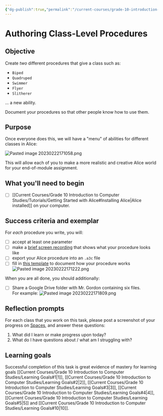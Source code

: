 ```yaml
---
{"dg-publish":true,"permalink":"/current-courses/grade-10-introduction-to-computer-studies/tasks/authoring-class-level-procedures/","tags":["ics2o"],"dgHomeLink":false}
---
```


# Authoring Class-Level Procedures
## Objective
Create *two* different procedures that give a class such as: 
- `Biped`
- `Quadruped`
- `Swimmer`
- `Flyer`
- `Slitherer`
  
... a new ability. 

Document your procedures so that other people know how to use them.

## Purpose

Once everyone does this, we will have a "menu" of abilities for different classes in Alice:

![Pasted image 20230222171058.png](/img/user/Attachments/Pasted%20image%2020230222171058.png)

This will allow each of you to make a more realistic and creative Alice world for your end-of-module assignment.

## What you'll need to begin
- [ ] [[Current Courses/Grade 10 Introduction to Computer Studies/Tutorials/Getting Started with Alice#Installing Alice\|Alice installed]] on your computer.

## Success criteria and exemplar

For *each* procedure you write, you will:

- [ ] accept at least one parameter
- [ ] make a [brief screen recording](https://drive.google.com/file/d/1q8q2zp4bOO9_ZGdeojifsvDBUOrPSgZ2/view) that shows what your procedure looks like
- [ ] export your Alice procedure into an `.a3c` file
- [ ] fill in [this template](https://docs.google.com/document/d/1_LakGY9NncwgEwylJX11jS6Vlzz2YejJ7fAV4q2Uo8s/copy) to document how your procedure works
      ![Pasted image 20230222171222.png](/img/user/Attachments/Pasted%20image%2020230222171222.png)

When you are all done, you should additionally:

- [ ] Share a Google Drive folder with  Mr. Gordon containing six files.<br>
 For example:
    ![Pasted image 20230222171809.png](/img/user/Attachments/Pasted%20image%2020230222171809.png)

## Reflection prompts
For each class that you work on this task, please post a screenshot of your progress on [Spaces](https://ca.spacesedu.com), and answer these questions:
1. What did I learn or make progress upon today?
2. What do I have questions about / what am I struggling with?
## Learning goals
Successful completion of this task is great evidence of mastery for learning goals [[Current Courses/Grade 10 Introduction to Computer Studies/Learning Goals#1\|1]], [[Current Courses/Grade 10 Introduction to Computer Studies/Learning Goals#2\|2]], [[Current Courses/Grade 10 Introduction to Computer Studies/Learning Goals#3\|3]], [[Current Courses/Grade 10 Introduction to Computer Studies/Learning Goals#4\|4]], [[Current Courses/Grade 10 Introduction to Computer Studies/Learning Goals#5\|5]] and [[Current Courses/Grade 10 Introduction to Computer Studies/Learning Goals#10\|10]].